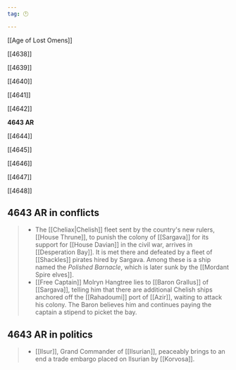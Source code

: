 ```yaml
---
tag: 🕛

---
```

[[Age of Lost Omens]]


[[4638]]

[[4639]]

[[4640]]

[[4641]]

[[4642]]

**4643 AR**

[[4644]]

[[4645]]

[[4646]]

[[4647]]

[[4648]]



## 4643 AR in conflicts

>  - The [[Cheliax|Chelish]] fleet sent by the country's new rulers, [[House Thrune]], to punish the colony of [[Sargava]] for its support for [[House Davian]] in the civil war, arrives in [[Desperation Bay]]. It is met there and defeated by a fleet of [[Shackles]] pirates hired by Sargava. Among these is a ship named the *Polished Barnacle*, which is later sunk by the [[Mordant Spire elves]].
>  - [[Free Captain]] Molryn Hangtree lies to [[Baron Grallus]] of [[Sargava]], telling him that there are additional Chelish ships anchored off the [[Rahadoumi]] port of [[Azir]], waiting to attack his colony. The Baron believes him and continues paying the captain a stipend to picket the bay.


## 4643 AR in politics

>  - [[Ilsur]], Grand Commander of [[Ilsurian]], peaceably brings to an end a trade embargo placed on Ilsurian by [[Korvosa]].






